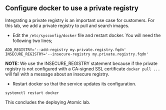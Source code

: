 ## Configure docker to use a private registry
Integrating a private registry is an important use case for customers. For this lab, we add a private registry to pull and search images.

* Edit the `/etc/sysconfig/docker` file and restart docker. You will need the following two lines;

```
ADD_REGISTRY='--add-registry my.private.registry.fqdn'
INSECURE_REGISTRY='--insecure-registry my.private.registry.fqdn'
```

**NOTE:** We use the INSECURE_REGISTRY statement because if the private
registry is not configured with a CA-signed SSL
certificate `docker pull ...` will fail with a message about an insecure
registry. 

* Restart docker so that the service updates its configuration.

```
systemctl restart docker
```

This concludes the deploying Atomic lab.

